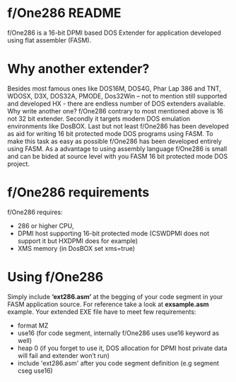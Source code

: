 f/One286 README
===============

f/One286 is a 16-bit DPMI based DOS Extender for application developed using flat assembler (FASM). 

Why another extender?
=====================

Besides most famous ones like DOS16M, DOS4G, Phar Lap 386 and TNT, WDOSX, D3X, DOS32A, PMODE, Dos32Win – not to mention still supported and developed HX - there are endless number of DOS extenders available. Why write another one?
f/One286 contrary to most mentioned above is 16 not 32 bit extender. Secondly it targets modern DOS emulation environments like DosBOX. Last but not least f/One286 has been developed as aid for writing 16 bit protected mode DOS programs using FASM. To make this task as easy as possible f/One286 has been developed entirely using FASM. As a advantage to using assembly language f/One286 is small and can be bided at source level with you FASM 16 bit protected mode DOS project.

f/One286 requirements
=====================

f/One286 requires:
 * 286 or higher CPU, 
 * DPMI host supporting 16-bit protected mode (CSWDPMI does not support it but HXDPMI does for example) 
 * XMS memory (in DosBOX set xms=true)

Using f/One286
==============

Simply include **‘ext286.asm’** at the begging of your code segment in your FASM application source. For reference take a look at **exsample.asm** example. 
Your extended EXE file have to meet few requirements:
 * format MZ
 * use16 (for code segment, internally f/One286 uses use16 keyword as well)
 * heap 0  (if you forget to use it, DOS allocation for DPMI host private data will fail and extender won’t run) 
 * include 'ext286.asm' after you code segment definition (e.g segment cseg use16)

